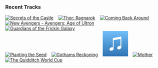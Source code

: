 ### Recent Tracks
[<img src='https://lastfm.freetls.fastly.net/i/u/300x300/e79053f7d62b4e9cb377cce864a40d8e.png' width='16%' height='16%' alt='Secrets of the Castle'>](https://www.last.fm/music/john%2bwilliams/_/secrets%2bof%2bthe%2bcastle)&nbsp;&nbsp;&nbsp;&nbsp;[<img src='https://lastfm.freetls.fastly.net/i/u/300x300/cd56b61ebdff940cf46da16cab537e93.png' width='16%' height='16%' alt='Thor: Ragnarok'>](https://www.last.fm/music/mark%2bmothersbaugh/_/thor%253a%2bragnarok)&nbsp;&nbsp;&nbsp;&nbsp;[<img src='https://lastfm.freetls.fastly.net/i/u/300x300/790214d3cc7845d0a01b573fecb01ed9.png' width='16%' height='16%' alt='Coming Back Around'>](https://www.last.fm/music/john%2bpowell/_/coming%2bback%2baround)&nbsp;&nbsp;&nbsp;&nbsp;[<img src='https://lastfm.freetls.fastly.net/i/u/300x300/f2ac592a96fa4214864b363e02635b33.png' width='16%' height='16%' alt='New Avengers - Avengers: Age of Ultron'>](https://www.last.fm/music/danny%2belfman/_/new%2bavengers%2b-%2bavengers%253a%2bage%2bof%2bultron)&nbsp;&nbsp;&nbsp;&nbsp;[<img src='https://lastfm.freetls.fastly.net/i/u/300x300/2a5f9865c17332e28b117162680b0a57.png' width='16%' height='16%' alt='Guardians of the Frickin Galaxy'>](https://www.last.fm/music/tyler%2bbates/_/guardians%2bof%2bthe%2bfrickin%2527%2bgalaxy)&nbsp;&nbsp;&nbsp;&nbsp;<br>[<img src='https://lastfm.freetls.fastly.net/i/u/300x300/40ea665057a5358fa8e04356af7efa98.png' width='16%' height='16%' alt='Planting the Seed'>](https://www.last.fm/music/david%2bholmes/_/planting%2bthe%2bseed)&nbsp;&nbsp;&nbsp;&nbsp;[<img src='https://lastfm.freetls.fastly.net/i/u/300x300/536e7319662fcfe81a65705315243df1.png' width='16%' height='16%' alt='Gothams Reckoning'>](https://www.last.fm/music/hans%2bzimmer/_/gotham%2527s%2breckoning)&nbsp;&nbsp;&nbsp;&nbsp;[<img src='https://github.com/atfinke/atfinke/blob/master/placeholder.jpeg?raw=true' width='16%' height='16%' alt='Arrival to Earth'>](https://www.last.fm/music/steve%2bjablonsky/_/arrival%2bto%2bearth)&nbsp;&nbsp;&nbsp;&nbsp;[<img src='https://lastfm.freetls.fastly.net/i/u/300x300/750c4fd0e12446d8bf69661a248cbee7.png' width='16%' height='16%' alt='Mother'>](https://www.last.fm/music/thomas%2bnewman/_/mother)&nbsp;&nbsp;&nbsp;&nbsp;[<img src='https://lastfm.freetls.fastly.net/i/u/300x300/b8239e82186c4ecfcee074353b5cc5e0.png' width='16%' height='16%' alt='The Quidditch World Cup'>](https://www.last.fm/music/patrick%2bdoyle/_/the%2bquidditch%2bworld%2bcup)&nbsp;&nbsp;&nbsp;&nbsp;<br>